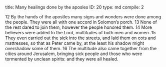 title:          Many healings done by the aposles
ID:             20
type:           md
compile:        2


 12 By the hands of the apostles many signs and wonders were done among the people. They were all with one accord in Solomon’s porch. 13 None of the rest dared to join them, however the people honored them. 14 More believers were added to the Lord, multitudes of both men and women. 15 They even carried out the sick into the streets, and laid them on cots and mattresses, so that as Peter came by, at the least his shadow might overshadow some of them. 16 The multitude also came together from the cities around Jerusalem, bringing sick people and those who were tormented by unclean spirits: and they were all healed. 